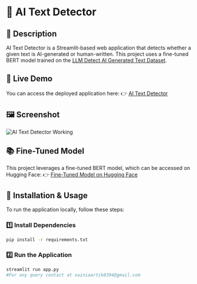 # 🧠 AI Text Detector

## 📌 Description
AI Text Detector is a Streamlit-based web application that detects whether a given text is AI-generated or human-written. This project uses a fine-tuned BERT model trained on the [LLM Detect AI Generated Text Dataset](https://www.kaggle.com/datasets/sunilthite/llm-detect-ai-generated-text-dataset).

## 🚀 Live Demo
You can access the deployed application here:
👉 [AI Text Detector](https://aidetector01.streamlit.app/)

## 🖼️ Screenshot
![AI Text Detector Working](https://raw.githubusercontent.com/aartik001/ai_text_detector/main/ai_detector.png)

## 📚 Fine-Tuned Model
This project leverages a fine-tuned BERT model, which can be accessed on Hugging Face:
👉 [Fine-Tuned Model on Hugging Face](https://huggingface.co/aartik001/ai_text_detector/tree/main)

## 🔧 Installation & Usage
To run the application locally, follow these steps:

### 1️⃣ Install Dependencies
```bash
pip install -r requirements.txt
```

### 2️⃣ Run the Application
```bash
streamlit run app.py
#For any query contact at sainiaartik8394@gmail.com
